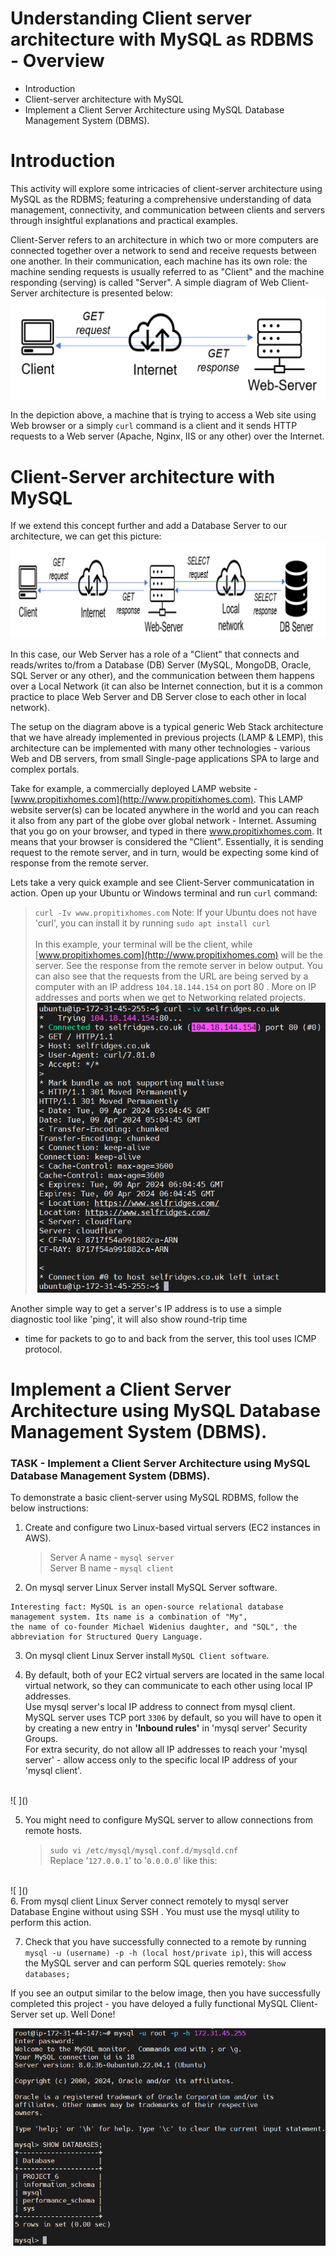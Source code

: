 # **Understanding Client server architecture with MySQL as RDBMS - Overview**
 - Introduction
 - Client-server architecture with MySQL
 - Implement a Client Server Architecture using MySQL
Database Management System (DBMS).

# Introduction

This activity will explore some intricacies of client-server architecture using MySQL as the RDBMS; featuring a
comprehensive understanding of data management, connectivity, and communication between clients and servers
through insightful explanations and practical examples.
<br>

Client-Server refers to an architecture in which two or more computers are connected together over a network to send
and receive requests between one another.
In their communication, each machine has its own role: the machine sending requests is usually referred to as "Client" and
the machine responding (serving) is called "Server".
A simple diagram of Web Client-Server architecture is presented below: <br>
![alt text](<Images/1. client server architecture.png>)


In the depiction above, a machine that is trying to access a Web site using Web browser or a simply `curl` command is a client
and it sends HTTP requests to a Web server (Apache, Nginx, IIS or any other) over the Internet.

# Client-Server architecture with MySQL

If we extend this concept further and add a Database Server to our architecture, we can get this picture: <br>
![alt text](<Images/2. client server with DBS.png>)

In this case, our Web Server has a role of a "Client" that connects and reads/writes to/from a Database (DB) Server
(MySQL, MongoDB, Oracle, SQL Server or any other), and the communication between them happens over a Local
Network (it can also be Internet connection, but it is a common practice to place Web Server and DB Server close to each
other in local network).

The setup on the diagram above is a typical generic Web Stack architecture that we have already implemented in previous
projects (LAMP & LEMP), this architecture can be implemented with many other technologies - various Web
and DB servers, from small Single-page applications SPA to large and complex portals.

Take for example, a commercially deployed LAMP website -
[www.propitixhomes.com](http://www.propitixhomes.com). This LAMP website server(s) can be located anywhere in the world and you can reach it also from any part of the globe over global network - Internet.
Assuming that you go on your browser, and typed in there www.propitixhomes.com. It means that your browser is
considered the "Client". Essentially, it is sending request to the remote server, and in turn, would be expecting some kind of response from the remote server.

Lets take a very quick example and see Client-Server communicatation in action.
Open up your Ubuntu or Windows terminal and run `curl` command:
> `curl -Iv www.propitixhomes.com`
Note: If your Ubuntu does not have 'curl', you can install it by running `sudo apt install curl` <br>
<br> In this example, your terminal will be the client, while [www.propitixhomes.com](http://www.propitixhomes.com) will be the server.
See the response from the remote server in below output. You can also see that the requests from the URL are being
served by a computer with an IP address `104.18.144.154` on port 80 . More on IP addresses and ports when we get to
Networking related projects. <br>
![alt text](<Images/3. curl (webserver).png>) 

Another simple way to get a server's IP address is to use a simple diagnostic tool like 'ping', it will also show round-trip time
- time for packets to go to and back from the server, this tool uses ICMP protocol.

# Implement a Client Server Architecture using MySQL Database Management System (DBMS).

### TASK - Implement a Client Server Architecture using MySQL Database Management System (DBMS).

To demonstrate a basic client-server using MySQL RDBMS, follow the below instructions:
1. Create and configure two Linux-based virtual servers (EC2 instances in AWS).
    >Server A name - `mysql server` <br>
Server B name - `mysql client`

2. On mysql server Linux Server install MySQL Server software. <br>
```
Interesting fact: MySQL is an open-source relational database management system. Its name is a combination of "My",
the name of co-founder Michael Widenius daughter, and "SQL", the abbreviation for Structured Query Language.
```

3. On mysql client Linux Server install `MySQL Client software`.

4. By default, both of your EC2 virtual servers are located in the same local virtual network, so they can communicate
to each other using local IP addresses. <br> 
Use mysql server's local IP address to connect from mysql client.
MySQL server uses TCP port ```3306``` by default, so you will have to open it by creating a new entry in **'Inbound rules'**
in 'mysql server' Security Groups. <br>
For extra security, do not allow all IP addresses to reach your 'mysql server' -
allow access only to the specific local IP address of your 'mysql client'.
<br>
![ ](<Images/4. Security inbound settings.png>) 

5. You might need to configure MySQL server to allow connections from remote hosts. <br>
    > `sudo vi /etc/mysql/mysql.conf.d/mysqld.cnf` <br>
Replace '`127.0.0.1`' to '`0.0.0.0`' like this:
<br>
![ ](<Images/5. MySQL Server conf file.png>)
<br>
6. From mysql client Linux Server connect remotely to mysql server Database Engine without using SSH . You
must use the mysql utility to perform this action.

7. Check that you have successfully connected to a remote by running `mysql -u (username) -p -h (local host/private ip)`, this will access the MySQL server and can perform SQL queries remotely:
`Show databases;`<br>

If you see an output similar to the below image, then you have successfully completed this project - you have deloyed a
fully functional MySQL Client-Server set up. Well Done! 
<br>

![alt text](<Images/6. Remote connection established.png>)